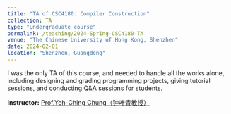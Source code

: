 ```yaml
---
title: "TA of CSC4180: Compiler Construction"
collection: TA
type: "Undergraduate course"
permalink: /teaching/2024-Spring-CSC4180-TA
venue: "The Chinese University of Hong Kong, Shenzhen"
date: 2024-02-01
location: "Shenzhen, Guangdong"
---
```


I was the only TA of this course, and needed to handle all the works alone, including designing and grading programming projects, giving tutorial sessions, and conducting Q&A sessions for students.

**Instructor:** [Prof.Yeh-Ching Chung（钟叶青教授）](https://www.cs.nthu.edu.tw/~ychung/)
